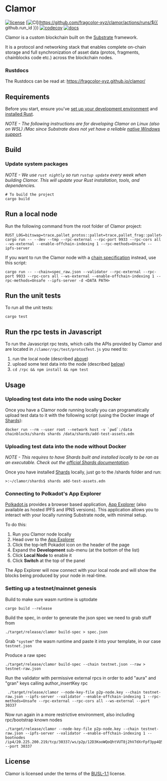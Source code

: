 # Clamor

[![license](https://img.shields.io/github/license/fragcolor-xyz/clamor)](./LICENSE)
[![CI](https://github.com/fragcolor-xyz/clamor/workflows/CI/badge.svg)](https://github.com/fragcolor-xyz/clamor/actions/runs/${{ github.run_id }})
[![codecov](https://codecov.io/gh/fragcolor-xyz/clamor/branch/devel/graph/badge.svg?token=4PMT2FQFDS)](https://codecov.io/gh/fragcolor-xyz/clamor)
[![docs](https://img.shields.io/badge/docs-API-blueviolet)](https://fragcolor-xyz.github.io/clamor/)

Clamor is a custom blockchain built on the [Substrate](https://substrate.io/) framework.

It is a protocol and networking stack that enables complete on-chain storage and full synchronization of asset data (protos, fragments, chainblocks code etc.) across the blockchain nodes.

### Rustdocs

The Rustdocs can be read at: https://fragcolor-xyz.github.io/clamor/

## Requirements

Before you start, ensure you've [set up your development environment](https://docs.fragcolor.xyz/contribute/code/getting-started/) and [installed Rust](https://docs.fragcolor.xyz/contribute/code/getting-started/#install-setup-rust).

*NOTE - The following instructions are for developing Clamor on Linux (also on WSL) /Mac since Substrate does not yet have a reliable [native Windows support](https://docs.substrate.io/v3/getting-started/windows-users/).*
## Build
### Update system packages

*NOTE - We use `rust nightly` so run `rustup update` every week when building Clamor. This will update your Rust installation, tools, and dependencies.*
```
# To build the project
cargo build
```

## Run a local node

Run the following command from the root folder of Clamor project:
```
RUST_LOG=bitswap=trace,pallet_protos::pallet=trace,pallet_frag::pallet=trace,pallet_fragments::pallet=trace cargo run -- --dev --tmp --rpc-external --rpc-port 9933 --rpc-cors all --ws-external --enable-offchain-indexing 1 --rpc-methods=Unsafe --ipfs-server  
```

If you want to run the Clamor node with a [chain specification](https://docs.substrate.io/v3/runtime/chain-specs/) instead, use this script:

```
cargo run -- --chain=spec_raw.json --validator --rpc-external --rpc-port 9933 --rpc-cors all --ws-external --enable-offchain-indexing 1 --rpc-methods=Unsafe --ipfs-server -d <DATA PATH>
```

## Run the unit tests
To run all the unit tests:
```
cargo test
``` 
## Run the rpc tests in Javascript
To run the Javascript rpc tests, which calls the APIs provided by Clamor and are located in `/clamor/rpc/test/protosTest.js` you need to:
1. run the local node (described [above](#run-a-local-node))
2. upload some test data into the node (described [below](#usage))
3. `cd /rpc && npm install && npm test`

## Usage

### Uploading test data into the node using Docker

Once you have a Clamor node running locally you can programatically upload test data to it with the following script (using the Docker image of [Shards](https://docs.fragcolor.xyz/shards/)):

```
docker run --rm --user root --network host -v `pwd`:/data chainblocks/shards shards /data/shards/add-test-assets.edn
```
### Uploading test data into the node without Docker

*NOTE - This requires to have Shards built and installed locally to be ran as an executable. Check out the [official Shards documentation](https://docs.fragcolor.xyz/contribute/code/building-shards/).*

Once you have installed [Shards](https://docs.fragcolor.xyz/shards/) locally, just go to the /shards folder and run:
```
>:~/clamor/shards$ shards add-test-assets.edn
```
### Connecting to Polkadot's App Explorer

[Polkadot.js](https://github.com/polkadot-js/) provides a browser based application, [App Explorer](https://polkadot.js.org/apps/#/explorer) (also available as hosted IPFS and IPNS versions). This application allows you to interact with your locally running Substrate node, with minimal setup.

To do this:

1. Run you Clamor node locally
2. Head over to the [App Explorer](https://polkadot.js.org/apps/#/explorer)
3. Click the top-left Pokadot icon on the header of the page
4. Expand the **Development** sub-menu (at the bottom of the list)
5. Click **Local Node** to enable it
6. Click **Switch** at the top of the panel

The App Explorer will now connect with your local node and will show the blocks being produced by your node in real-time.

### Setting up a testnet/mainnet genesis

Build to make sure wasm runtime is uptodate

```
cargo build --release
```

Build the spec, in order to generate the json spec we need to grab stuff from

```
./target/release/clamor build-spec > spec.json
```

Grab `"system"` the wasm runtime and paste it into your template, in our case `testnet.json`

Produce a raw spec

```
./target/release/clamor build-spec --chain testnet.json --raw > testnet-raw.json
```

Run the validator with permissive external rpcs in order to add "aura" and "gran" keys calling author_insertKey rpc

```
 ./target/release/clamor --node-key-file p2p-node.key --chain testnet-raw.json --ipfs-server --validator --enable-offchain-indexing 1 --rpc-methods=Unsafe --rpc-external --rpc-cors all --ws-external --port 30337
```

Now run again in a more restrictive environment, also including rpc/bootstrap known nodes

```
./target/release/clamor --node-key-file p2p-node.key --chain testnet-raw.json --ipfs-server --validator --enable-offchain-indexing 1 --bootnodes /ip4/20.225.200.219/tcp/30337/ws/p2p/12D3KooWQoQhtVUT8j2hV7dXrFpf3pp4Q5FT7c3GdAf2wiKACjD6 --port 30337
```

## License
Clamor is licensed under the terms of the [BUSL-1.1](https://spdx.org/licenses/BUSL-1.1.html) license.
